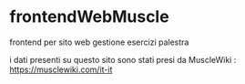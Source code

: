 # frontendWebMuscle
frontend per sito web gestione esercizi palestra

i dati presenti su questo sito sono stati presi da MuscleWiki : https://musclewiki.com/it-it